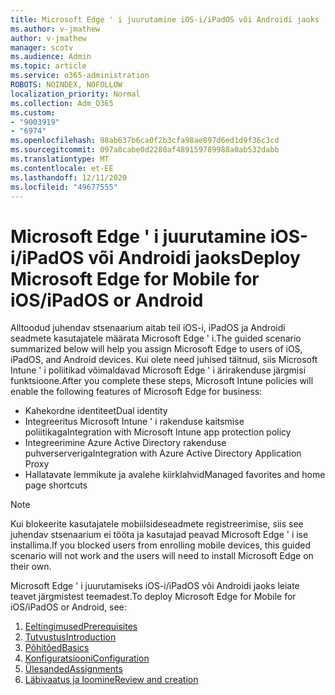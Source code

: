 ```yaml
---
title: Microsoft Edge ' i juurutamine iOS-i/iPadOS või Androidi jaoks
ms.author: v-jmathew
author: v-jmathew
manager: scotv
ms.audience: Admin
ms.topic: article
ms.service: o365-administration
ROBOTS: NOINDEX, NOFOLLOW
localization_priority: Normal
ms.collection: Adm_O365
ms.custom:
- "9003919"
- "6974"
ms.openlocfilehash: 98ab637b6ca0f2b3cfa98ae897d6ed1d9f36c3cd
ms.sourcegitcommit: 097a8cabe0d2280af489159789988a0ab532dabb
ms.translationtype: MT
ms.contentlocale: et-EE
ms.lasthandoff: 12/11/2020
ms.locfileid: "49677555"
---
```

# <a name="deploy-microsoft-edge-for-mobile-for-iosipados-or-android"></a><span data-ttu-id="9765c-102">Microsoft Edge ' i juurutamine iOS-i/iPadOS või Androidi jaoks</span><span class="sxs-lookup"><span data-stu-id="9765c-102">Deploy Microsoft Edge for Mobile for iOS/iPadOS or Android</span></span>

<span data-ttu-id="9765c-103">Alltoodud juhendav stsenaarium aitab teil iOS-i, iPadOS ja Androidi seadmete kasutajatele määrata Microsoft Edge ' i.</span><span class="sxs-lookup"><span data-stu-id="9765c-103">The guided scenario summarized below will help you assign Microsoft Edge to users of iOS, iPadOS, and Android devices.</span></span> <span data-ttu-id="9765c-104">Kui olete need juhised täitnud, siis Microsoft Intune ' i poliitikad võimaldavad Microsoft Edge ' i ärirakenduse järgmisi funktsioone.</span><span class="sxs-lookup"><span data-stu-id="9765c-104">After you complete these steps, Microsoft Intune policies will enable the following features of Microsoft Edge for business:</span></span>

- <span data-ttu-id="9765c-105">Kahekordne identiteet</span><span class="sxs-lookup"><span data-stu-id="9765c-105">Dual identity</span></span>
- <span data-ttu-id="9765c-106">Integreeritus Microsoft Intune ' i rakenduse kaitsmise poliitikaga</span><span class="sxs-lookup"><span data-stu-id="9765c-106">Integration with Microsoft Intune app protection policy</span></span>
- <span data-ttu-id="9765c-107">Integreerimine Azure Active Directory rakenduse puhverserveriga</span><span class="sxs-lookup"><span data-stu-id="9765c-107">Integration with Azure Active Directory Application Proxy</span></span>
- <span data-ttu-id="9765c-108">Hallatavate lemmikute ja avalehe kiirklahvid</span><span class="sxs-lookup"><span data-stu-id="9765c-108">Managed favorites and home page shortcuts</span></span>

> [!NOTE]
> <span data-ttu-id="9765c-109">Kui blokeerite kasutajatele mobiilsideseadmete registreerimise, siis see juhendav stsenaarium ei tööta ja kasutajad peavad Microsoft Edge ' i ise installima.</span><span class="sxs-lookup"><span data-stu-id="9765c-109">If you blocked users from enrolling mobile devices, this guided scenario will not work and the users will need to install Microsoft Edge on their own.</span></span>

<span data-ttu-id="9765c-110">Microsoft Edge ' i juurutamiseks iOS-i/iPadOS või Androidi jaoks leiate teavet järgmistest teemadest.</span><span class="sxs-lookup"><span data-stu-id="9765c-110">To deploy Microsoft Edge for Mobile for iOS/iPadOS or Android, see:</span></span>

1. [<span data-ttu-id="9765c-111">Eeltingimused</span><span class="sxs-lookup"><span data-stu-id="9765c-111">Prerequisites</span></span>](https://go.microsoft.com/fwlink/?linkid=2133027)
2. [<span data-ttu-id="9765c-112">Tutvustus</span><span class="sxs-lookup"><span data-stu-id="9765c-112">Introduction</span></span>](https://go.microsoft.com/fwlink/?linkid=2133520)
3. [<span data-ttu-id="9765c-113">Põhitõed</span><span class="sxs-lookup"><span data-stu-id="9765c-113">Basics</span></span>](https://go.microsoft.com/fwlink/?linkid=2133421)
4. [<span data-ttu-id="9765c-114">Konfiguratsiooni</span><span class="sxs-lookup"><span data-stu-id="9765c-114">Configuration</span></span>](https://go.microsoft.com/fwlink/?linkid=2133521)
5. [<span data-ttu-id="9765c-115">Ülesanded</span><span class="sxs-lookup"><span data-stu-id="9765c-115">Assignments</span></span>](https://go.microsoft.com/fwlink/?linkid=2132869)
6. [<span data-ttu-id="9765c-116">Läbivaatus ja loomine</span><span class="sxs-lookup"><span data-stu-id="9765c-116">Review and creation</span></span>](https://go.microsoft.com/fwlink/?linkid=2133522)
